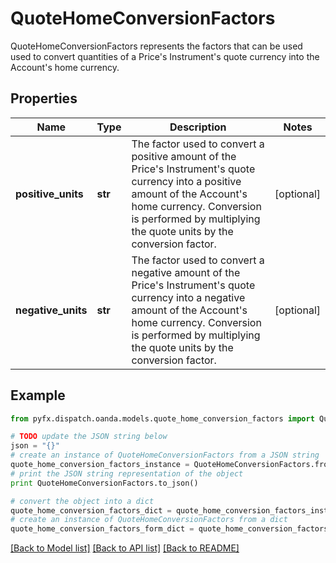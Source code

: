 # QuoteHomeConversionFactors

QuoteHomeConversionFactors represents the factors that can be used used to convert quantities of a Price's Instrument's quote currency into the Account's home currency.

## Properties
Name | Type | Description | Notes
------------ | ------------- | ------------- | -------------
**positive_units** | **str** | The factor used to convert a positive amount of the Price&#39;s Instrument&#39;s quote currency into a positive amount of the Account&#39;s home currency.  Conversion is performed by multiplying the quote units by the conversion factor. | [optional] 
**negative_units** | **str** | The factor used to convert a negative amount of the Price&#39;s Instrument&#39;s quote currency into a negative amount of the Account&#39;s home currency.  Conversion is performed by multiplying the quote units by the conversion factor. | [optional] 

## Example

```python
from pyfx.dispatch.oanda.models.quote_home_conversion_factors import QuoteHomeConversionFactors

# TODO update the JSON string below
json = "{}"
# create an instance of QuoteHomeConversionFactors from a JSON string
quote_home_conversion_factors_instance = QuoteHomeConversionFactors.from_json(json)
# print the JSON string representation of the object
print QuoteHomeConversionFactors.to_json()

# convert the object into a dict
quote_home_conversion_factors_dict = quote_home_conversion_factors_instance.to_dict()
# create an instance of QuoteHomeConversionFactors from a dict
quote_home_conversion_factors_form_dict = quote_home_conversion_factors.from_dict(quote_home_conversion_factors_dict)
```
[[Back to Model list]](../README.md#documentation-for-models) [[Back to API list]](../README.md#documentation-for-api-endpoints) [[Back to README]](../README.md)


